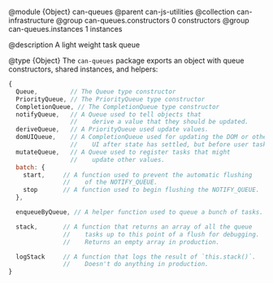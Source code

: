 @module {Object} can-queues
@parent can-js-utilities
@collection can-infrastructure
@group can-queues.constructors 0 constructors
@group can-queues.instances 1 instances

@description A light weight task queue

@type {Object} The `can-queues` package exports an object with queue constructors, shared instances, and helpers:

```js
{
  Queue,         // The Queue type constructor
  PriorityQueue, // The PriorityQueue type constructor
  CompletionQueue, // The CompletionQueue type constructor
  notifyQueue,   // A Queue used to tell objects that
                 //    derive a value that they should be updated.
  deriveQueue,   // A PriorityQueue used update values.
  domUIQueue,    // A CompletionQueue used for updating the DOM or other
                 //    UI after state has settled, but before user tasks
  mutateQueue,   // A Queue used to register tasks that might
                 //    update other values.
  batch: {
    start,     // A function used to prevent the automatic flushing
               //    of the NOTIFY_QUEUE.
    stop       // A function used to begin flushing the NOTIFY_QUEUE.
  },

  enqueueByQueue, // A helper function used to queue a bunch of tasks.

  stack,       // A function that returns an array of all the queue
               //    tasks up to this point of a flush for debugging.
               //    Returns an empty array in production.

  logStack     // A function that logs the result of `this.stack()`.
               //    Doesn't do anything in production.
}
```
